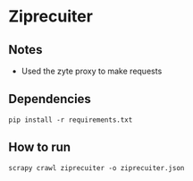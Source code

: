 # Ziprecuiter

## Notes
* Used the zyte proxy to make requests


## Dependencies

    pip install -r requirements.txt


## How to run 

    scrapy crawl ziprecuiter -o ziprecuiter.json
